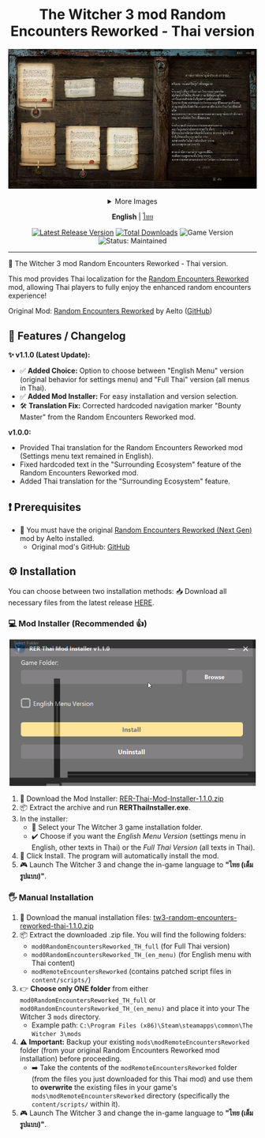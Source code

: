 <div align="center">

# The Witcher 3 mod Random Encounters Reworked - Thai version

![img](/docs/images/292030_8.jpg)

<details> <summary>More Images</summary>

![img](/docs/images/292030_13.jpg)
![img](/docs/images/292030_4.jpg)
![img](/docs/images/292030_5.jpg)
![img](/docs/images/292030_6.jpg)
![img](/docs/images/292030_14.jpg)
![img](/docs/images/292030_19.jpg)

</details>

**English** | [ไทย](/docs/README-TH.md)

<p>
  <a href="https://github.com/Onyx-Nostalgia/tw3-random-encounters-reworked-thai/releases/latest"><img src="https://img.shields.io/github/v/release/Onyx-Nostalgia/tw3-random-encounters-reworked-thai?style=for-the-badge&label=Latest%20Release" alt="Latest Release Version"></a>
  <a href="https://github.com/Onyx-Nostalgia/tw3-random-encounters-reworked-thai/releases"><img src="https://img.shields.io/github/downloads/Onyx-Nostalgia/tw3-random-encounters-reworked-thai/total?style=for-the-badge&label=Total%20Downloads&color=brightgreen" alt="Total Downloads"></a>
  <img src="https://img.shields.io/badge/Game-The%20Witcher%203%20Next--Gen-red?style=for-the-badge" alt="Game Version">
  <img src="https://img.shields.io/badge/status-maintained-brightgreen?style=for-the-badge" alt="Status: Maintained">
</p>

</div>

-----------

💬 The Witcher 3 mod Random Encounters Reworked - Thai version.

This mod provides Thai localization for the [Random Encounters Reworked](https://www.nexusmods.com/witcher3/mods/5018) mod, allowing Thai players to fully enjoy the enhanced random encounters experience!

Original Mod: [Random Encounters Reworked](https://www.nexusmods.com/witcher3/mods/5018) by Aelto ([GitHub](https://github.com/Aelto/tw3-random-encounters-reworked))

## 📝 Features / Changelog

**✨ v1.1.0 (Latest Update):**

- ✅ **Added Choice:** Option to choose between "English Menu" version (original behavior for settings menu) and "Full Thai" version (all menus in Thai).
- ✅ **Added Mod Installer:** For easy installation and version selection.
- 🛠️ **Translation Fix:** Corrected hardcoded navigation marker "Bounty Master" from the Random Encounters Reworked mod.

**v1.0.0:**

- Provided Thai translation for the Random Encounters Reworked mod (Settings menu text remained in English).
- Fixed hardcoded text in the "Surrounding Ecosystem" feature of the Random Encounters Reworked mod.
- Added Thai translation for the "Surrounding Ecosystem" feature.

## ❗ Prerequisites

- 🔗 You must have the original [Random Encounters Reworked (Next Gen)](https://www.nexusmods.com/witcher3/mods/5018) mod by Aelto installed.
  - Original mod's GitHub: [GitHub](https://github.com/Aelto/tw3-random-encounters-reworked)

## ⚙️ Installation

You can choose between two installation methods:
📥 Download all necessary files from the latest release [HERE](https://github.com/Onyx-Nostalgia/tw3-random-encounters-reworked-thai/releases/latest).

### 💻 Mod Installer (Recommended 👍)

<div align="center">
  <img src="docs/GIF/modinstaller.gif" alt="Mod Installer GIF" width="500"/>
</div>

   1. 🔗 Download the Mod Installer: [RER-Thai-Mod-Installer-1.1.0.zip](https://github.com/Onyx-Nostalgia/tw3-random-encounters-reworked-thai/releases/latest/download/RER-Thai-Mod-Installer-1.1.0.zip)
   2. 📦 Extract the archive and run **RERThaiInstaller.exe**.
   3. In the installer:
      - 📁 Select your The Witcher 3 game installation folder.
      - ✔️ Choose if you want the _English Menu Version_ (settings menu in English, other texts in Thai) or the _Full Thai Version_ (all texts in Thai).
   4. 🚀 Click Install. The program will automatically install the mod.
   5. 🎮 Launch The Witcher 3 and change the in-game language to **"ไทย (เต็มรูปแบบ)"**.

### 🖐️ Manual Installation

   1. 🔗 Download the manual installation files: [tw3-random-encounters-reworked-thai-1.1.0.zip](https://github.com/Onyx-Nostalgia/tw3-random-encounters-reworked-thai/releases/latest/download/tw3-random-encounters-reworked-thai-1.1.0.zip)
   2. 📦 Extract the downloaded .zip file. You will find the following folders:
      - `mod0RandomEncountersReworked_TH_full` (for Full Thai version)
      - `mod0RandomEncountersReworked_TH_(en_menu)` (for English menu with Thai content)
      - `modRemoteEncountersReworked` (contains patched script files in `content/scripts/`)
   3. 👉 **Choose only ONE folder** from either `mod0RandomEncountersReworked_TH_full` or `mod0RandomEncountersReworked_TH_(en_menu)` and place it into your The Witcher 3 `mods` directory.
      - Example path: `C:\Program Files (x86)\Steam\steamapps\common\The Witcher 3\mods`
   4. ⚠️ **Important:** Backup your existing `mods\modRemoteEncountersReworked` folder (from your original Random Encounters Reworked mod installation) before proceeding.
        - ➡️ Take the contents of the `modRemoteEncountersReworked` folder (from the files you just downloaded for this Thai mod) and use them to **overwrite** the existing files in your game's `mods\modRemoteEncountersReworked` directory (specifically the `content/scripts/` within it).
   5. 🎮 Launch The Witcher 3 and change the in-game language to **"ไทย (เต็มรูปแบบ)"**.
